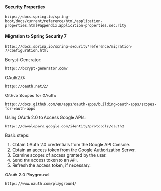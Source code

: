 #### Security Properties
```
https://docs.spring.io/spring-boot/docs/current/reference/html/application-properties.html#appendix.application-properties.security
```

#### Migration to Spring Security 7
```
https://docs.spring.io/spring-security/reference/migration-7/configuration.html
```

Bcrypt-Generator:
```
https://bcrypt-generator.com/
```

OAuth2.0:
```
https://oauth.net/2/
```
Github Scopes for OAuth:
```
https://docs.github.com/en/apps/oauth-apps/building-oauth-apps/scopes-for-oauth-apps
```
Using OAuth 2.0 to Access Google APIs:
```
https://developers.google.com/identity/protocols/oauth2
```
Basic steps:
1. Obtain OAuth 2.0 credentials from the Google API Console.
2. Obtain an access token from the Google Authorization Server.
3. Examine scopes of access granted by the user.
4. Send the access token to an API.
5. Refresh the access token, if necessary.

OAuth 2.0 Playground
```
https://www.oauth.com/playground/
```
